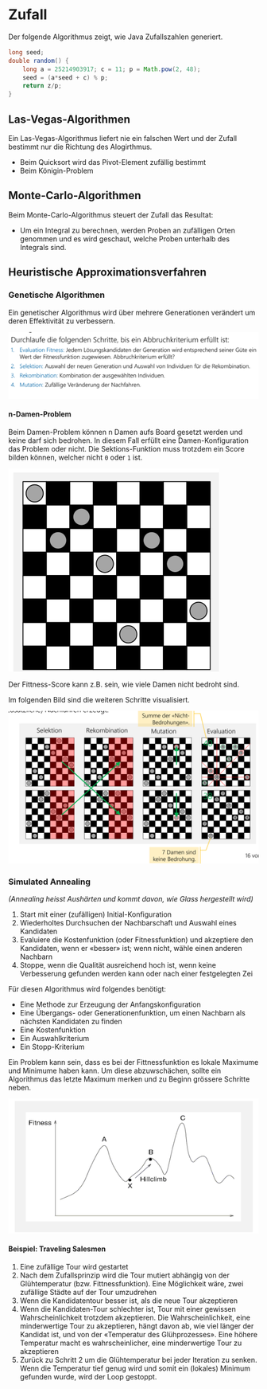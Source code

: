 # Zufall

Der folgende Algorithmus zeigt, wie Java Zufallszahlen generiert.

```java
long seed;
double random() {
    long a = 25214903917; c = 11; p = Math.pow(2, 48);
    seed = (a*seed + c) % p;
    return z/p;
}
```

## Las-Vegas-Algorithmen

Ein Las-Vegas-Algorithmus liefert nie ein falschen Wert und der Zufall bestimmt nur die Richtung des Alogirthmus.

* Beim Quicksort wird das Pivot-Element zufällig bestimmt
* Beim Königin-Problem

## Monte-Carlo-Algorithmen

Beim Monte-Carlo-Algorithmus steuert der Zufall das Resultat:

* Um ein Integral zu berechnen, werden Proben an zufälligen Orten genommen und es wird geschaut, welche Proben unterhalb des Integrals sind.

## Heuristische Approximationsverfahren

### Genetische Algorithmen

Ein genetischer Algorithmus wird über mehrere Generationen verändert um deren Effektivität zu verbessern.

![image-20221220101603615](res/Zufall/image-20221220101603615.png)

#### n-Damen-Problem

Beim Damen-Problem können n Damen aufs Board gesetzt werden und keine darf sich bedrohen. In diesem Fall erfüllt eine Damen-Konfiguration das Problem oder nicht. Die Sektions-Funktion muss trotzdem ein Score bilden können, welcher nicht `0` oder `1` ist.

![image-20221220101754149](res/Zufall/image-20221220101754149.png)

Der Fittness-Score kann z.B. sein, wie viele Damen nicht bedroht sind. 

Im folgenden Bild sind die weiteren Schritte visualisiert.

![image-20221220101936180](res/Zufall/image-20221220101936180.png)

### Simulated Annealing

*(Annealing heisst Aushärten und kommt davon, wie Glass hergestellt wird)*

1. Start mit einer (zufälligen) Initial-Konfiguration
2. Wiederholtes Durchsuchen der Nachbarschaft und Auswahl eines Kandidaten
3. Evaluiere die Kostenfunktion (oder Fitnessfunktion) und akzeptiere den
    Kandidaten, wenn er «besser» ist; wenn nicht, wähle einen anderen Nachbarn
4. Stoppe, wenn die Qualität ausreichend hoch ist, wenn keine Verbesserung
    gefunden werden kann oder nach einer festgelegten Zei

Für diesen Algorithmus wird folgendes benötigt:

* Eine Methode zur Erzeugung der Anfangskonfiguration
* Eine Übergangs- oder Generationenfunktion, um einen Nachbarn als nächsten Kandidaten zu finden
* Eine Kostenfunktion
* Ein Auswahlkriterium
* Ein Stopp-Kriterium

Ein Problem kann sein, dass es bei der Fittnessfunktion es lokale Maximume und Minimume haben kann. Um diese abzuwschächen, sollte ein Algorithmus das letzte Maximum merken und zu Beginn grössere Schritte neben.

![image-20221220103038087](res/Zufall/image-20221220103038087.png)

#### Beispiel: Traveling Salesmen

1. Eine zufällige Tour wird gestartet
2. Nach dem Zufallsprinzip wird die Tour mutiert abhängig von der Glühtemperatur (bzw. Fittnessfunktion). Eine Möglichkeit wäre, zwei zufällige Städte auf der Tour umzudrehen
3. Wenn die Kandidatentour besser ist, als die neue Tour akzeptieren
4. Wenn die Kandidaten-Tour schlechter ist, Tour mit einer gewissen Wahrscheinlichkeit trotzdem akzeptieren. Die Wahrscheinlichkeit, eine minderwertige Tour zu akzeptieren, hängt davon ab, wie viel länger der Kandidat ist, und von der «Temperatur des Glühprozesses». Eine höhere Temperatur macht es wahrscheinlicher, eine minderwertige Tour zu akzeptieren
5. Zurück zu Schritt 2 um die Glühtemperatur bei jeder Iteration zu senken. Wenn die Temperatur tief genug wird und somit ein (lokales) Minimum gefunden wurde, wird der Loop gestoppt.